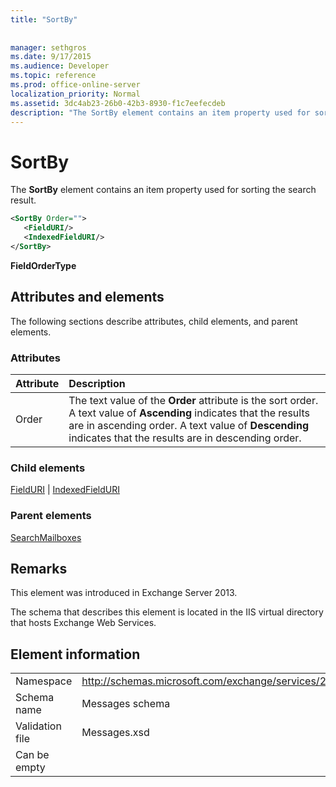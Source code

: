 ```yaml
---
title: "SortBy"
 
 
manager: sethgros
ms.date: 9/17/2015
ms.audience: Developer
ms.topic: reference
ms.prod: office-online-server
localization_priority: Normal
ms.assetid: 3dc4ab23-26b0-42b3-8930-f1c7eefecdeb
description: "The SortBy element contains an item property used for sorting the search result."
---
```


# SortBy

The **SortBy** element contains an item property used for sorting the search result. 
  
```XML
<SortBy Order="">
   <FieldURI/>
   <IndexedFieldURI/>
</SortBy>
```

 **FieldOrderType**
## Attributes and elements

The following sections describe attributes, child elements, and parent elements.
  
### Attributes

|**Attribute**|**Description**|
|:-----|:-----|
|Order  <br/> |The text value of the **Order** attribute is the sort order. A text value of **Ascending** indicates that the results are in ascending order. A text value of **Descending** indicates that the results are in descending order.  <br/> |
   
### Child elements

[FieldURI](fielduri.md) | [IndexedFieldURI](indexedfielduri.md)
  
### Parent elements

[SearchMailboxes](searchmailboxes.md)
  
## Remarks

This element was introduced in Exchange Server 2013.
  
The schema that describes this element is located in the IIS virtual directory that hosts Exchange Web Services.
  
## Element information

|||
|:-----|:-----|
|Namespace  <br/> |http://schemas.microsoft.com/exchange/services/2006/messages  <br/> |
|Schema name  <br/> |Messages schema  <br/> |
|Validation file  <br/> |Messages.xsd  <br/> |
|Can be empty  <br/> ||
   


